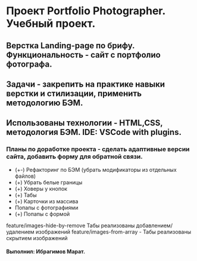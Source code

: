 # Проект Portfolio Photographer. Учебный проект.

## Верстка Landing-page по брифу. Функциональность - сайт с портфолио фотографа.

## Задачи - закрепить на практике навыки верстки и стилизации, применить методологию БЭМ.

## Использованы технологии - HTML,CSS, методология БЭМ. IDE: VSCode with plugins.

### Планы по доработке проекта - сделать адаптивные версии сайта, добавить форму для обратной связи.
* (+-) Рефакторинг по БЭМ (убрать модификаторы из отдельных файлов)
* (+) Убрать белые границы
* (+) Ховеры у кнопок
* (+) Табы
* (+) Карточки из массива
* Попапы с фотографиями
* (+) Попапы с формой


feature/images-hide-by-remove Табы реализованы добавлением/удалением изображений
feature/images-from-array - Табы реализованы  скрытием изображений




#### Выполнил: Ибрагимов Марат.
